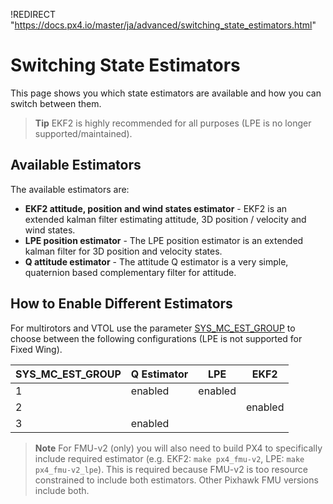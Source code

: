 !REDIRECT "https://docs.px4.io/master/ja/advanced/switching_state_estimators.html"

# Switching State Estimators

This page shows you which state estimators are available and how you can switch between them.

> **Tip** EKF2 is highly recommended for all purposes (LPE is no longer supported/maintained).

## Available Estimators

The available estimators are:

- **EKF2 attitude, position and wind states estimator** - EKF2 is an extended kalman filter estimating attitude, 3D position / velocity and wind states.
- **LPE position estimator** - The LPE position estimator is an extended kalman filter for 3D position and velocity states.
- **Q attitude estimator** - The attitude Q estimator is a very simple, quaternion based complementary filter for attitude.

## How to Enable Different Estimators

For multirotors and VTOL use the parameter [SYS_MC_EST_GROUP](../advanced/parameter_reference.md#SYS_MC_EST_GROUP) to choose between the following configurations (LPE is not supported for Fixed Wing).

| SYS_MC_EST_GROUP | Q Estimator | LPE     | EKF2    |
| ------------------ | ----------- | ------- | ------- |
| 1                  | enabled     | enabled |         |
| 2                  |             |         | enabled |
| 3                  | enabled     |         |         |

> **Note** For FMU-v2 (only) you will also need to build PX4 to specifically include required estimator (e.g. EKF2: `make px4_fmu-v2`, LPE: `make px4_fmu-v2_lpe`). This is required because FMU-v2 is too resource constrained to include both estimators. Other Pixhawk FMU versions include both.